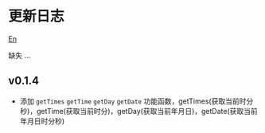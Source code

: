 # 更新日志

[En](./README.md)

缺失
...

## v0.1.4
 - 添加 `getTimes` `getTime` `getDay` `getDate` 功能函数，getTimes(获取当前时分秒)，getTime(获取当前时分)，getDay(获取当前年月日)，getDate(获取当前年月日时分秒)


